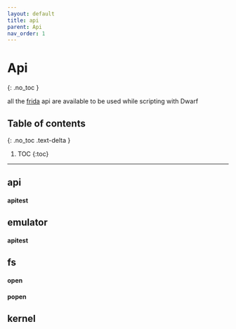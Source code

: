 ```yaml
---
layout: default
title: api
parent: Api
nav_order: 1
---
```


# Api
{: .no_toc }


all the [frida](https://www.frida.re/docs/javascript-api) api are available to be used while scripting with Dwarf

## Table of contents
{: .no_toc .text-delta }

1. TOC
{:toc}

---

## api

#### apitest

## emulator

#### apitest

## fs

#### open

#### popen

## kernel


